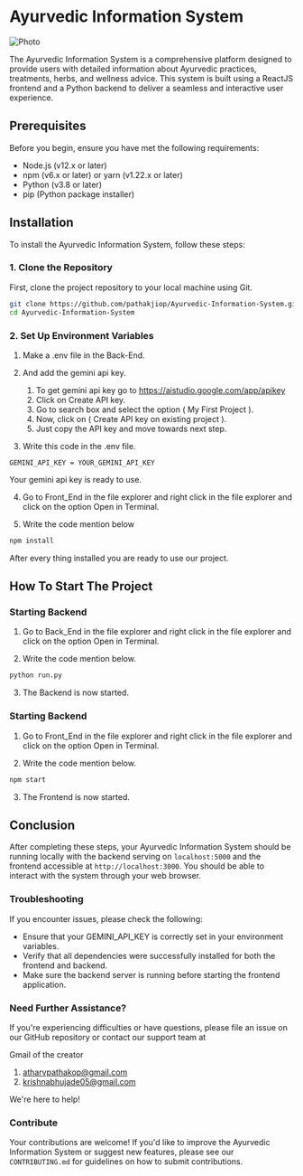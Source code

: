 # Ayurvedic Information System

![Photo](https://drive.google.com/open?id=1fdCFguwVwU7-tJyaMzClcI-MG6-pVovi&usp=drive_copy)

The Ayurvedic Information System is a comprehensive platform designed to provide users with detailed information about Ayurvedic practices, treatments, herbs, and wellness advice. This system is built using a ReactJS frontend and a Python backend to deliver a seamless and interactive user experience.

## Prerequisites

Before you begin, ensure you have met the following requirements:
- Node.js (v12.x or later)
- npm (v6.x or later) or yarn (v1.22.x or later)
- Python (v3.8 or later)
- pip (Python package installer)

## Installation

To install the Ayurvedic Information System, follow these steps:


### 1. Clone the Repository

First, clone the project repository to your local machine using Git.

```bash
git clone https://github.com/pathakjiop/Ayurvedic-Information-System.git
cd Ayurvedic-Information-System
```


### 2. Set Up Environment Variables

 1. Make a .env file in the Back-End.

 2. And add the gemini api key.
      1. To get gemini api key go to https://aistudio.google.com/app/apikey
      2. Click on Create API key.
      3. Go to search box and select the option ( My First Project ).
      4. Now, click on ( Create API key on existing project ).
      5. Just copy the API key and move towards next step.

3. Write this code in the .env file.

  ```   
GEMINI_API_KEY = YOUR_GEMINI_API_KEY    
```

Your gemini api key is ready to use.

4. Go to Front_End in the file explorer and right click in the file explorer and click on the option Open in Terminal.

5. Write the code mention below

```bash
npm install 
```
After every thing installed you are ready to use our project.

## How To Start The Project

### Starting Backend

1.  Go to Back_End in the file explorer and right click in the file explorer and click on the option Open in Terminal.

2. Write the code mention below.

```bash
python run.py 
```

3. The Backend is now started.

### Starting Backend

1.  Go to Front_End in the file explorer and right click in the file explorer and click on the option Open in Terminal.

2. Write the code mention below.

```bash
npm start
```
3. The Frontend is now started.

## Conclusion

After completing these steps, your Ayurvedic Information System should be running locally with the backend serving on `localhost:5000` and the frontend accessible at `http://localhost:3000`. You should be able to interact with the system through your web browser.

### Troubleshooting

If you encounter issues, please check the following:

- Ensure that your GEMINI_API_KEY is correctly set in your environment variables.
- Verify that all dependencies were successfully installed for both the frontend and backend.
- Make sure the backend server is running before starting the frontend application.

### Need Further Assistance?

If you're experiencing difficulties or have questions, please file an issue on our GitHub repository or contact our support team at

Gmail of the creator

  1. atharvpathakop@gmail.com
  2. krishnabhujade05@gmail.com

We're here to help!

### Contribute

Your contributions are welcome! If you'd like to improve the Ayurvedic Information System or suggest new features, please see our `CONTRIBUTING.md` for guidelines on how to submit contributions.


